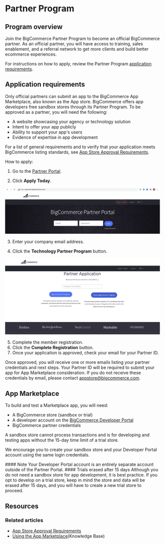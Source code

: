 # Partner Program

## Program overview
Join the BigCommerce Partner Program to become an official BigCommerce partner. As an official partner, you will have access to training, sales enablement, and a referral network to get more clients and build better ecommerce experiences.

For instructions on how to apply, review the Partner Program [application requirements](#application-requirements).

## Application requirements
Only official partners can submit an app to the BigCommerce App Marketplace, also known as the App store. BigCommerce offers app developers free sandbox stores through its Partner Program. To be approved as a partner, you will need the following:

* A website showcasing your agency or technology solution
* Intent to offer your app publicly
* Ability to support your app's users
* Evidence of expertise in app development

For a list of general requirements and to verify that your application meets BigCommerce listing standards, see [App Store Approval Requirements](/api-docs/partner/app-store-approval-requirements).

How to apply:
1. Go to the [Partner Portal](https://partners.bigcommerce.com/).
   
2. Click **Apply Today**.
   
![Partner Apply](https://raw.githubusercontent.com/bigcommerce/dev-docs/master/assets/images/becoming-a-partner-01.png "Partner Apply")

3. Enter your company email address.
   
4. Click the **Technology Partner Program** button.
   
![Partner Registration](https://raw.githubusercontent.com/bigcommerce/dev-docs/master/assets/images/becoming-a-partner-02.png "Partner Registration")

5. Complete the member registration.
6. Click the **Complete Registration** button. 
7. Once your application is approved, check your email for your Partner ID.


Once approved, you will receive one or more emails listing your partner credentials and next steps. Your Partner ID will be required to submit your app for App Marketplace consideration. If you do not receive these credentials by email, please contact [appstore@bigcommerce.com](mailto:appstore@bigcommerce.com).

## App Marketplace
To build and test a Marketplace app, you will need:

* A BigCommerce store (sandbox or trial)
* A developer account on the [BigCommerce Developer Portal](https://devtools.bigcommerce.com/my/apps)
* BigCommerce partner credentials 

A sandbox store cannot process transactions and is for developing and testing apps without the 15-day time limit of a trial store. 

We encourage you to create your sandbox store and your Developer Portal account using the same login credentials.

<Callout type="info">
#### Note
Your Developer Portal account is an entirely separate account outside of the Partner Portal.
</Callout>

<Callout type="warning">
#### Trials erased after 15 days
Although you do not need a sandbox store for app development, it is best practice. If you opt to develop on a trial store, keep in mind the store and data will be erased after 15 days, and you will have to create a new trial store to proceed.
</Callout>

## Resources

### Related articles
* [App Store Approval Requirements](/api-docs/partner/app-store-approval-requirements)
* [Using the App Marketplace](https://support.bigcommerce.com/s/article/How-do-I-access-and-install-the-new-single-click-apps-within-my-Bigcommerce-store-control-panel)(Knowledge Base)
